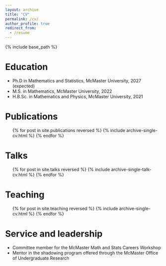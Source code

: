 ```yaml
---
layout: archive
title: "CV"
permalink: /cv/
author_profile: true
redirect_from:
  - /resume
---
```


{% include base_path %}

Education
======
* Ph.D in Mathematics and Statistics, McMaster University, 2027 (expected)
* M.S. in Mathematics, McMaster University, 2022
* H.B.Sc. in Mathematics and Physics, McMaster University, 2021

Publications
======
  <ul>{% for post in site.publications reversed %}
    {% include archive-single-cv.html %}
  {% endfor %}</ul>

Talks
======
  <ul>{% for post in site.talks reversed %}
    {% include archive-single-talk-cv.html  %}
  {% endfor %}</ul>
  
Teaching
======
  <ul>{% for post in site.teaching reversed %}
    {% include archive-single-cv.html %}
  {% endfor %}</ul>
  
Service and leadership
======
* Committee member for the McMaster Math and Stats Careers Workshop
* Mentor in the shadowing program offered through the McMaster Office of Undergraduate Research
